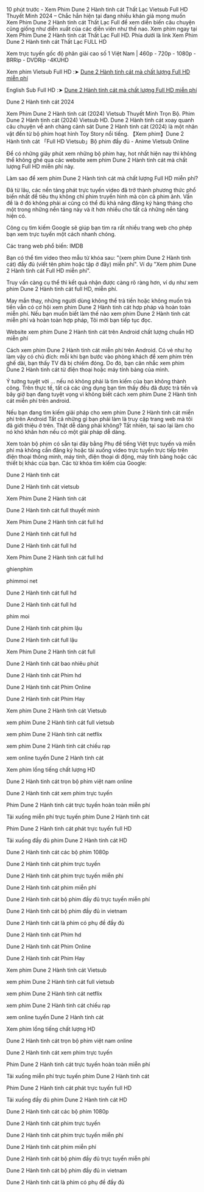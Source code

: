 10 phút trước - Xem Phim Dune 2 Hành tinh cát Thất Lạc Vietsub Full HD Thuyết Minh 2024 – Chắc hẳn hiện tại đang nhiều khán giả mong muốn Xem Phim Dune 2 Hành tinh cát Thất Lạc Full để xem diễn biến câu chuyện cũng giống như diễn xuất của các diễn viên như thế nao. Xem phim ngay tại Xem Phim Dune 2 Hành tinh cát Thất Lạc Full HD. Phía dưới là link Xem Phim Dune 2 Hành tinh cát Thất Lạc FULL HD

Xem trực tuyến gốc độ phân giải cao số 1 Việt Nam | 460p - 720p - 1080p - BRRip - DVDRip -4KUHD

Xem phim Vietsub Full HD :➤ [Dune 2 Hành tinh cát mà chất lượng Full HD miễn phí](https://seikonews.today/archives/filmes/assistir-duna-parte-2-filme-completo-online-dublado-legendado-em-portugues)

English Sub Full HD :➤ [Dune 2 Hành tinh cát mà chất lượng Full HD miễn phí](https://seikonews.today/archives/filmes/assistir-duna-parte-2-filme-completo-online-dublado-legendado-em-portugues)

Dune 2 Hành tinh cát 2024

Xem Phim Dune 2 Hành tinh cát (2024) Vietsub Thuyết Minh Trọn Bộ. Phim Dune 2 Hành tinh cát (2024) Vietsub HD. Dune 2 Hành tinh cát xoay quanh câu chuyện về anh chàng cảnh sát Dune 2 Hành tinh cát (2024) là một nhân vật đến từ bộ phim hoạt hình Toy Story nổi tiếng. 【Xem phim】Dune 2 Hành tinh cát 「Full HD Vietsub」Bộ phim đầy đủ - Anime Vietsub Online

Để có những giây phút xem những bộ phim hay, hot nhất hiện nay thì không thể không ghé qua các website xem phim Dune 2 Hành tinh cát mà chất lượng Full HD miễn phí này.

Làm sao để xem phim Dune 2 Hành tinh cát mà chất lượng Full HD miễn phí?

Đã từ lâu, các nền tảng phát trực tuyến video đã trở thành phương thức phổ biến nhất để tiêu thụ không chỉ phim truyền hình mà còn cả phim ảnh. Vấn đề là ở đó không phải ai cũng có thể đủ khả năng đăng ký hàng tháng cho một trong những nền tảng này và ít hơn nhiều cho tất cả những nền tảng hiện có.

Công cụ tìm kiếm Google sẽ giúp bạn tìm ra rất nhiều trang web cho phép bạn xem trực tuyến một cách nhanh chóng.

Các trang web phổ biến: IMDB

Bạn có thể tìm video theo mẫu từ khóa sau: "(xem phim Dune 2 Hành tinh cát) đầy đủ (viết tên phim hoặc tập ở đây) miễn phí". Ví dụ "Xem phim Dune 2 Hành tinh cát Full HD miễn phí".

Truy vấn càng cụ thể thì kết quả nhận được càng rõ ràng hơn, ví dụ như xem phim Dune 2 Hành tinh cát full HD, miễn phí.

May mắn thay, những người dùng không thể trả tiền hoặc không muốn trả tiền vẫn có cơ hội xem phim Dune 2 Hành tinh cát hợp pháp và hoàn toàn miễn phí. Nếu bạn muốn biết làm thế nào xem phim Dune 2 Hành tinh cát miễn phí và hoàn toàn hợp pháp, Tôi mời bạn tiếp tục đọc.

Website xem phim Dune 2 Hành tinh cát trên Android chất lượng chuẩn HD miễn phí

Cách xem phim Dune 2 Hành tinh cát miễn phí trên Android. Có vẻ như họ làm vậy có chủ đích: mỗi khi bạn bước vào phòng khách để xem phim trên ghế dài, bạn thấy TV đã bị chiếm đóng. Do đó, bạn cân nhắc xem phim Dune 2 Hành tinh cát từ điện thoại hoặc máy tính bảng của mình.

Ý tưởng tuyệt vời ... nếu nó không phải là tìm kiếm của bạn không thành công. Trên thực tế, tất cả các ứng dụng bạn tìm thấy đều đã được trả tiền và bây giờ bạn đang tuyệt vọng vì không biết cách xem phim Dune 2 Hành tinh cát miễn phí trên android.

Nếu bạn đang tìm kiếm giải pháp cho xem phim Dune 2 Hành tinh cát miễn phí trên Android Tất cả những gì bạn phải làm là truy cập trang web mà tôi đã giới thiệu ở trên. Thật dễ dàng phải không? Tất nhiên, tại sao lại làm cho nó khó khăn hơn nếu có một giải pháp dễ dàng.

Xem toàn bộ phim có sẵn tại đây bằng Phụ đề tiếng Việt trực tuyến và miễn phí mà không cần đăng ký hoặc tải xuống video trực tuyến trực tiếp trên điện thoại thông minh, máy tính, điện thoại di động, máy tính bảng hoặc các thiết bị khác của bạn.
Các từ khóa tìm kiếm của Google:

Dune 2 Hành tinh cát

Dune 2 Hành tinh cát vietsub

Xem Phim Dune 2 Hành tinh cát

Dune 2 Hành tinh cát full thuyết minh

Xem Phim Dune 2 Hành tinh cát full hd

Dune 2 Hành tinh cát full hd

Dune 2 Hành tinh cát full hd

Xem Phim Dune 2 Hành tinh cát full hd

ghienphim

phimmoi net

Dune 2 Hành tinh cát full hd

Dune 2 Hành tinh cát full hd

phim moi

Dune 2 Hành tinh cát phim lậu

Dune 2 Hành tinh cát full lậu

Xem Phim Dune 2 Hành tinh cát full

Dune 2 Hành tinh cát bao nhiêu phút

Dune 2 Hành tinh cát Phim hd

Dune 2 Hành tinh cát Phim Online

Dune 2 Hành tinh cát Phim Hay

Xem phim Dune 2 Hành tinh cát Vietsub

xem phim Dune 2 Hành tinh cát full vietsub

xem phim Dune 2 Hành tinh cát netflix

xem phim Dune 2 Hành tinh cát chiếu rạp

xem online tuyến Dune 2 Hành tinh cát

Xem phim lồng tiếng chất lượng HD

Dune 2 Hành tinh cát trọn bộ phim việt nam online

Dune 2 Hành tinh cát xem phim trực tuyến

Phim Dune 2 Hành tinh cát trực tuyến hoàn toàn miễn phí

Tải xuống miễn phí trực tuyến phim Dune 2 Hành tinh cát

Phim Dune 2 Hành tinh cát phát trực tuyến full HD

Tải xuống đầy đủ phim Dune 2 Hành tinh cát HD

Dune 2 Hành tinh cát các bộ phim 1080p

Dune 2 Hành tinh cát phim trực tuyến

Dune 2 Hành tinh cát phim trực tuyến miễn phí

Dune 2 Hành tinh cát phim miễn phí

Dune 2 Hành tinh cát bộ phim đầy đủ trực tuyến miễn phí

Dune 2 Hành tinh cát bộ phim đầy đủ in vietnam

Dune 2 Hành tinh cát là phim có phụ đề đầy đủ

Dune 2 Hành tinh cát Phim hd

Dune 2 Hành tinh cát Phim Online

Dune 2 Hành tinh cát Phim Hay

Xem phim Dune 2 Hành tinh cát Vietsub

xem phim Dune 2 Hành tinh cát full vietsub

xem phim Dune 2 Hành tinh cát netflix

xem phim Dune 2 Hành tinh cát chiếu rạp

xem online tuyến Dune 2 Hành tinh cát

Xem phim lồng tiếng chất lượng HD

Dune 2 Hành tinh cát trọn bộ phim việt nam online

Dune 2 Hành tinh cát xem phim trực tuyến

Phim Dune 2 Hành tinh cát trực tuyến hoàn toàn miễn phí

Tải xuống miễn phí trực tuyến phim Dune 2 Hành tinh cát

Phim Dune 2 Hành tinh cát phát trực tuyến full HD

Tải xuống đầy đủ phim Dune 2 Hành tinh cát HD

Dune 2 Hành tinh cát các bộ phim 1080p

Dune 2 Hành tinh cát phim trực tuyến

Dune 2 Hành tinh cát phim trực tuyến miễn phí

Dune 2 Hành tinh cát phim miễn phí

Dune 2 Hành tinh cát bộ phim đầy đủ trực tuyến miễn phí

Dune 2 Hành tinh cát bộ phim đầy đủ in vietnam

Dune 2 Hành tinh cát là phim có phụ đề đầy đủ
